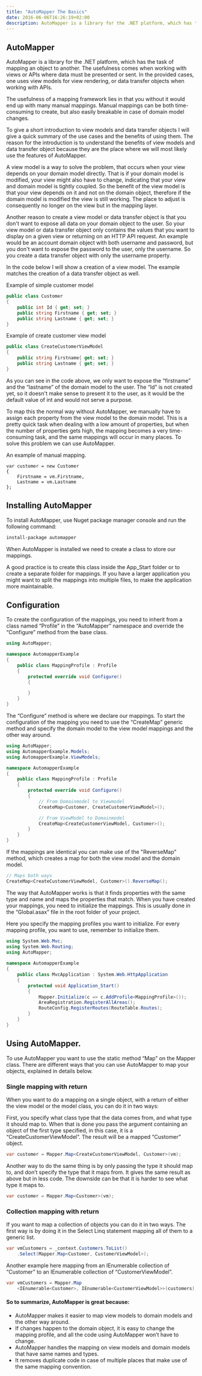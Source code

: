 ```yaml
---
title: "AutoMapper The Basics"
date: 2016-06-06T16:26:19+02:00
description: AutoMapper is a library for the .NET platform, which has the task of mapping an object to another. The usefulness comes when working with views or APIs where data must be presented or sent. In the provided cases, one uses view models for view rendering, or data transfer objects when working with APIs.
---
```


## AutoMapper
AutoMapper is a library for the .NET platform, which has the task of mapping an object to another. The usefulness comes when working with views or APIs where data must be presented or sent. In the provided cases, one uses view models for view rendering, or data transfer objects when working with APIs.

The usefulness of a mapping framework lies in that you without it would end up with many manual mappings. Manual mappings can be both time-consuming to create, but also easily breakable in case of domain model changes.

To give a short introduction to view models and data transfer objects I will give a quick summary of the use cases and the benefits of using them. The reason for the introduction is to understand the benefits of view models and data transfer object because they are the place where we will most likely use the features of AutoMapper.

A view model is a way to solve the problem, that occurs when your view depends on your domain model directly. That is if your domain model is modified, your view might also have to change, indicating that your view and domain model is tightly coupled. So the benefit of the view model is that your view depends on it and not on the domain object, therefore if the domain model is modified the view is still working. The place to adjust is consequently no longer on the view but in the mapping layer.

Another reason to create a view model or data transfer object is that you don't want to expose all data on your domain object to the user. So your view model or data transfer object only contains the values that you want to display on a given view or returning on an HTTP API request. An example would be an account domain object with both username and password, but you don't want to expose the password to the user, only the username. So you create a data transfer object with only the username property.

In the code below I will show a creation of a view model. The example matches the creation of a data transfer object as well.


Example of simple customer model

```C#
public class Customer
{
    public int Id { get; set; }
    public string Firstname { get; set; }
    public string Lastname { get; set; }
}
```

Example of create customer view model

```C#
public class CreateCustomerViewModel
{
    public string Firstname{ get; set; }
    public string Lastname { get; set; }
}
```

As you can see in the code above, we only want to expose the “firstname” and the “lastname” of the domain model to the user. The “Id” is not created yet, so it doesn't make sense to present it to the user, as it would be the default value of int and would not serve a purpose.

To map this the normal way without AutoMapper, we manually have to assign each property from the view model to the domain model. This is a pretty quick task when dealing with a low amount of properties, but when the number of properties gets high, the mapping becomes a very time-consuming task, and the same mappings will occur in many places. To solve this problem we can use AutoMapper.

An example of manual mapping.  

```
var customer = new Customer
{
    Firstname = vm.Firstname,
    Lastname = vm.Lastname
};
```

## Installing AutoMapper

To install AutoMapper, use Nuget package manager console and run the following command:

```sh
install-package automapper
```

When AutoMapper is installed we need to create a class to store our mappings.

A good practice is to create this class inside the App_Start folder or to create a separate folder for mappings. If you have a larger application you might want to split the mappings into multiple files, to make the application more maintainable.

## Configuration

To create the configuration of the mappings, you need to inherit from a class named “Profile” in the “AutoMapper” namespace and override the “Configure” method from the base class.

```C#
using AutoMapper;

namespace AutomapperExample
{
    public class MappingProfile : Profile
    {
        protected override void Configure()
        {

        }
    }
}
```

The “Configure” method is where we declare our mappings. To start the configuration of the mapping you need to use the “CreateMap” generic method and specify the domain model to the view model mappings and the other way around. 

```C#
using AutoMapper;
using AutomapperExample.Models;
using AutomapperExample.ViewModels;

namespace AutomapperExample
{
    public class MappingProfile : Profile
    {
        protected override void Configure()
        {
            // From Domainmodel to Viewmodel
            CreateMap<Customer, CreateCustomerViewModel>();

            // From ViewModel to Domainmodel
            CreateMap<CreateCustomerViewModel, Customer>();
        }
    }
}
```

If the mappings are identical you can make use of the "ReverseMap" method, which creates a map for both the view model and the domain model. 

```C#
// Maps both ways
CreateMap<CreateCustomerViewModel, Customer>().ReverseMap();
```

The way that AutoMapper works is that it finds properties with the same type and name and maps the properties that match. When you have created your mappings, you need to initialize the mappings. This is usually done in the “Global.asax” file in the root folder of your project.


Here you specify the mapping profiles you want to initialize. For every mapping profile, you want to use, remember to initialize them. 

```C#
using System.Web.Mvc;
using System.Web.Routing;
using AutoMapper;
 
namespace AutomapperExample
{
    public class MvcApplication : System.Web.HttpApplication
    {
        protected void Application_Start()
        {
            Mapper.Initialize(c => c.AddProfile<MappingProfile>());
            AreaRegistration.RegisterAllAreas();
            RouteConfig.RegisterRoutes(RouteTable.Routes);
        }
    }
}
```


## Using AutoMapper.

To use AutoMapper you want to use the static method “Map” on the Mapper class. There are different ways that you can use AutoMapper to map your objects, explained in details below.

### Single mapping with return

When you want to do a mapping on a single object, with a return of either the view model or the model class, you can do it in two ways:

First, you specify what class type that the data comes from, and what type it should map to. When that is done you pass the argument containing an object of the first type specified, in this case, it is a “CreateCustomerViewModel”. The result will be a mapped “Customer” object.

```C#
var customer = Mapper.Map<CreateCustomerViewModel, Customer>(vm);
```

Another way to do the same thing is by only passing the type it should map to, and don’t specify the type that it maps from. It gives the same result as above but in less code. The downside can be that it is harder to see what type it maps to.

```C#
var customer = Mapper.Map<Customer>(vm);
```

### Collection mapping with return

If you want to map a collection of objects you can do it in two ways. The first way is by doing it in the Select Linq statement mapping all of them to a generic list. 

```C#
var vmCustomers = _context.Customers.ToList()
    .Select(Mapper.Map<Customer, CustomerViewModel>);
```

Another example here mapping from an IEnumerable collection of “Customer” to an IEnumerable collection of “CustomerViewModel”. 

```C#
var vmCustomers = Mapper.Map
    <IEnumerable<Customer>, IEnumerable<CustomerViewModel>>(customers);
```

#### So to summarize, AutoMapper is great because:

* AutoMapper makes it easier to map view models to domain models and the other way around.
* If changes happen to the domain object, it is easy to change the mapping profile, and all the code using AutoMapper won’t have to change.
* AutoMapper handles the mapping on view models and domain models that have same names and types.
* It removes duplicate code in case of multiple places that make use of the same mapping convention.

